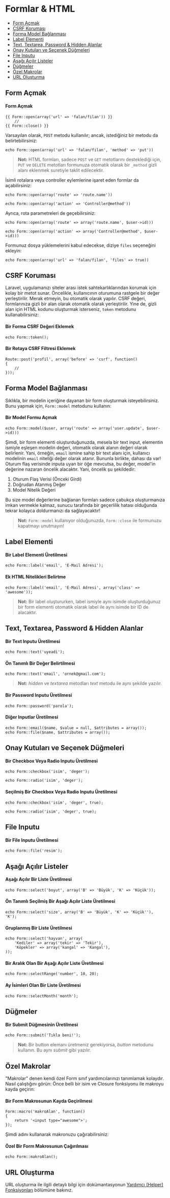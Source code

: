 # Formlar & HTML

- [Form Açmak](#opening-a-form)
- [CSRF Koruması](#csrf-protection)
- [Forma Model Bağlanması](#form-model-binding)
- [Label Elementi](#labels)
- [Text, Textarea, Password & Hidden Alanlar](#text)
- [Onay Kutuları ve Seçenek Düğmeleri](#checkboxes-and-radio-buttons)
- [File Inputu](#file-input)
- [Aşağı Açılır Listeler](#drop-down-lists)
- [Düğmeler](#buttons)
- [Özel Makrolar](#custom-macros)
- [URL Oluşturma](#generating-urls)

<a name="opening-a-form"></a>
## Form Açmak

#### Form Açmak

	{{ Form::open(array('url' => 'falan/filan')) }}
		//
	{{ Form::close() }}

Varsayılan olarak, `POST` metodu kullanılır; ancak, istediğiniz bir metodu da belirtebilirsiniz:

	echo Form::open(array('url' => 'falan/filan', 'method' => 'put'))

> **Not:** HTML formları, sadece `POST` ve `GET` metotlarını desteklediği için, `PUT` ve `DELETE` metotları formunuza otomatik olarak bir `_method` gizli alanı eklenmek suretiyle taklit edilecektir.

İsimli rotalara veya controller eylemlerine işaret eden formlar da açabilirsiniz:

	echo Form::open(array('route' => 'route.name'))

	echo Form::open(array('action' => 'Controller@method'))

Ayrıca, rota parametreleri de geçebilirsiniz:

	echo Form::open(array('route' => array('route.name', $user->id)))

	echo Form::open(array('action' => array('Controller@method', $user->id)))

Formunuz dosya yüklemelerini kabul edecekse, diziye `files` seçeneğini ekleyin:

	echo Form::open(array('url' => 'falan/filan', 'files' => true))

<a name="csrf-protection"></a>
## CSRF Koruması

Laravel, uygulamanızı siteler arası istek sahtekarlıklarından korumak için kolay bir metot sunar. Öncelikle, kullanıcının oturumuna rastgele bir değer yerleştirilir. Merak etmeyin, bu otomatik olarak yapılır. CSRF değeri, formlarınıza gizli bir alan olarak otomatik olarak yerleştirilir. Yine de, gizli alan için HTML kodunu oluşturmak isterseniz, `token` metodunu kullanabilirsiniz:

#### Bir Forma CSRF Değeri Eklemek

	echo Form::token();

#### Bir Rotaya CSRF Filtresi Eklemek

	Route::post('profil', array('before' => 'csrf', function()
	{
		//
	}));

<a name="form-model-binding"></a>
## Forma Model Bağlanması

Sıklıkla, bir modelin içeriğine dayanan bir form oluşturmak isteyebilirsiniz. Bunu yapmak için, `Form::model` metodunu kullanın:

#### Bir Model Formu Açmak

	echo Form::model($user, array('route' => array('user.update', $user->id)))

Şimdi, bir form elementi oluşturduğunuzda, mesela bir text input, elementin ismiyle eşleşen modelin değeri, otomatik olarak alanın değeri olarak belirlenir. Yani, örneğin, `email` ismine sahip bir text alanı için, kullanıcı modelinin `email` niteliği değer olarak atanır. Bununla birlikte, dahası da var! Oturum flaş verisinde inputa uyan bir öğe mevcutsa, bu değer, model'in değerine nazaran öncelik alacaktır. Yani, öncelik şu şekildedir:

1. Oturum Flaş Verisi (Önceki Girdi)
2. Doğrudan Atanmış Değer
3. Model Nitelik Değeri

Bu size model değerlerine bağlanan formları sadece çabukça oluşturmanıza imkan vermekle kalmaz, sunucu tarafında bir geçerlilik hatası olduğunda tekrar kolayca doldurmanızı da sağlayacaktır!

> **Not:** `Form::model` kullanıyor olduğunuzda, `Form::close` ile formunuzu kapatmayı unutmayın!

<a name="labels"></a>
## Label Elementi

#### Bir Label Elementi Üretilmesi

	echo Form::label('email', 'E-Mail Adresi');

#### Ek HTML Nitelikleri Belirtme

	echo Form::label('email', 'E-Mail Adresi', array('class' => 'awesome'));

> **Not:** Bir label oluştururken, label ismiyle aynı isimde oluşturduğunuz bir form elementi otomatik olarak label ile aynı isimde bir ID de alacaktır.

<a name="text"></a>
## Text, Textarea, Password & Hidden Alanlar

#### Bir Text Inputu Üretilmesi

	echo Form::text('uyeadi');

#### Ön Tanımlı Bir Değer Belirtilmesi

	echo Form::text('email', 'ornek@gmail.com');

> **Not:** *hidden* ve *textarea* metodları *text* metodu ile aynı şekilde yazılır.

#### Bir Password Inputu Üretilmesi

	echo Form::password('parola');

#### Diğer Inputlar Üretilmesi

	echo Form::email($name, $value = null, $attributes = array());
	echo Form::file($name, $attributes = array());

<a name="checkboxes-and-radio-buttons"></a>
## Onay Kutuları ve Seçenek Düğmeleri

#### Bir Checkbox Veya Radio Inputu Üretilmesi

	echo Form::checkbox('isim', 'deger');

	echo Form::radio('isim', 'deger');

#### Seçilmiş Bir Checkbox Veya Radio Inputu Üretilmesi

	echo Form::checkbox('isim', 'deger', true);

	echo Form::radio('isim', 'deger', true);

<a name="file-input"></a>
## File Inputu

#### Bir File Inputu Üretilmesi

	echo Form::file('resim');

<a name="drop-down-lists"></a>
## Aşağı Açılır Listeler

#### Aşağı Açılır Bir Liste Üretilmesi

	echo Form::select('boyut', array('B' => 'Büyük', 'K' => 'Küçük'));

#### Ön Tanımlı Seçilmiş Bir Aşağı Açılır Liste Üretilmesi

	echo Form::select('size', array('B' => 'Büyük', 'K' => 'Küçük''), 'K');

#### Gruplanmış Bir Liste Üretilmesi

	echo Form::select('hayvan', array(
		'Kediler' => array('tekir' => 'Tekir'),
		'Köpekler' => array('kangal' => 'Kangal'),
	));

#### Bir Aralık Olan Bir Aşağı Açılır Liste Üretilmesi

    echo Form::selectRange('number', 10, 20);

#### Ay İsimleri Olan Bir Liste Üretilmesi

    echo Form::selectMonth('month');

<a name="buttons"></a>
## Düğmeler

#### Bir Submit Düğmesinin Üretilmesi

	echo Form::submit('Tıkla beni!');

> **Not:** Bir button elemanı üretmeniz gerekiyorsa, *button* metodunu kullanın. Bu aynı *submit* gibi yazılır.

<a name="custom-macros"></a>
## Özel Makrolar

"Makrolar" denen kendi özel Form sınıf yardımcılarınızı tanımlamak kolaydır. Nasıl çalıştığını görün: Önce belli bir isim ve Closure fonksiyonu ile makroyu kayda geçirin:

#### Bir Form Makrosunun Kayda Geçirilmesi

	Form::macro('makroAlan', function()
	{
		return '<input type="awesome">';
	});

Şimdi adını kullanarak makronuzu çağırabilirsiniz:

#### Özel Bir Form Makrosunun Çağırılması

	echo Form::makroAlan();

<a name="generating-urls"></a>
## URL Oluşturma

URL oluşturma ile ilgili detaylı bilgi için dokümantasyonun <a href="/docs/helpers#urls">Yardımcı (Helper) Fonksiyonları</a> bölümüne bakınız.
